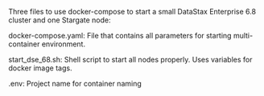 Three files to use docker-compose to start a small DataStax Enterprise 6.8 cluster and one Stargate node:

docker-compose.yaml: File that contains all parameters for starting multi-container environment.

start_dse_68.sh: Shell script to start all nodes properly. Uses variables for docker image tags.

.env: Project name for container naming
